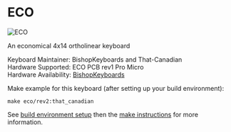 ECO
===

![ECO](http://i.imgur.com/YligKxr.jpg)

An economical 4x14 ortholinear keyboard

Keyboard Maintainer: BishopKeyboards and That-Canadian  
Hardware Supported: ECO PCB rev1 Pro Micro  
Hardware Availability: [BishopKeyboards](https://bishopkeyboards.com/product/eco-keyboard-pcb-4x14/)

Make example for this keyboard (after setting up your build environment):

    make eco/rev2:that_canadian

See [build environment setup](https://docs.qmk.fm/build_environment_setup.html) then the [make instructions](https://docs.qmk.fm/make_instructions.html) for more information.